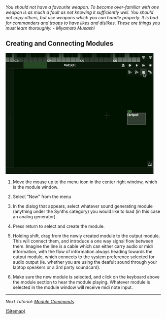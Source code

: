_You should not have a favourite weapon. To become over-familiar with one
weapon is as much a fault as not knowing it sufficiently well. You should not copy others,
but use weapons which you can handle properly. It is bad for commanders and troops to
have likes and dislikes. These are things you must learn thoroughly. - Miyamoto Musashi_

## Creating and Connecting Modules

![](tutorial_2a.gif "Tutorial 1 Gif 1")

1. Move the mouse up to the menu icon in the center right window, which is the module window.

2. Select "New" from the menu

3. In the dialog that appears, select whatever sound generating module (anything under the Synths category) you would like to load (in this case an analog generator).

4. Press return to select and create the module.

5. Holding shift, drag from the newly created module to the output module. This will connect them, and introduce a one way signal flow between them. Imagine the line is a cable which can either carry audio or midi information, with the flow of information always heading towards the output module, which connects to the system preference selected for audio output (ie. whether you are using the deafult sound through your laptop speakers or a 3rd party soundcard).

6. Make sure the new module is selected, and click on the keyboard above the module section to hear the module playing. Whatever module is selected in the module window will receive midi note input.

---

_Next Tutorial: [Module Commands](https://github.com/way-of-the-sunvox/Way-of-the-SunVox/tree/master/I--Tutorial/2--The-Module-Section/b--Module-Commands)_

[(Sitemap)](https://github.com/way-of-the-sunvox/Way-of-the-SunVox/blob/master/Sitemap.md)
